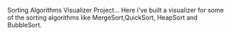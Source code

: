 

Sorting Algorithms Visualizer Project...
Here i've built a visualizer for some of the sorting algorithms like MergeSort,QuickSort,
HeapSort and BubbleSort.

